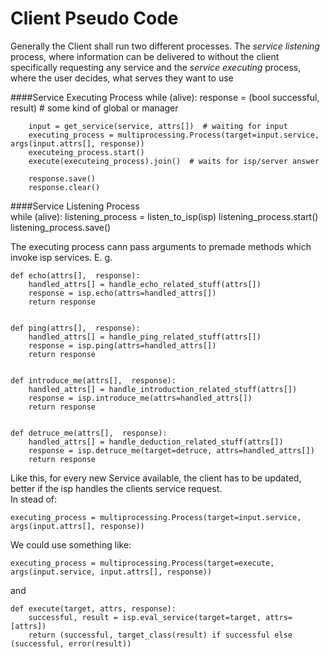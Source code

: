 # Client Pseudo Code
Generally the Client shall run two different processes. The *service listening* process, where information can be delivered to
without the client specifically requesting any service and the *service executing* process, where the user decides, what serves they want to use

####Service Executing Process
    while (alive):
        response = (bool successful, result)   # some kind of global or manager

        input = get_service(service, attrs[])  # waiting for input
        executing_process = multiprocessing.Process(target=input.service, args(input.attrs[], response))
        executeing_process.start()
        execute(executeing_process).join()  # waits for isp/server answer

        response.save()
        response.clear()
        
####Service Listening Process      
    while (alive):
        listening_process = listen_to_isp(isp)
        listening_process.start()
        listening_process.save()

The executing process cann pass arguments to premade methods which invoke isp services. E. g. 

    def echo(attrs[],  response):
        handled_attrs[] = handle_echo_related_stuff(attrs[])
        response = isp.echo(attrs=handled_attrs[])
        return response
    
    
    def ping(attrs[],  response):
        handled_attrs[] = handle_ping_related_stuff(attrs[])
        response = isp.ping(attrs=handled_attrs[])
        return response
    
    
    def introduce_me(attrs[],  response):
        handled_attrs[] = handle_introduction_related_stuff(attrs[])
        response = isp.introduce_me(attrs=handled_attrs[])
        return response
    
    
    def detruce_me(attrs[],  response):
        handled_attrs[] = handle_deduction_related_stuff(attrs[])
        response = isp.detruce_me(target=detruce, attrs=handled_attrs[])
        return response
        
Like this, for every new Service available, the client has to be updated, better if the isp handles the clients service request.      
In stead of:
    
    executing_process = multiprocessing.Process(target=input.service, args(input.attrs[], response))
    
We could use something like:

    executing_process = multiprocessing.Process(target=execute, args(input.service, input.attrs[], response))
    
and 

    def execute(target, attrs, response):
        successful, result = isp.eval_service(target=target, attrs=[attrs])
        return (successful, target_class(result) if successful else (successful, error(result))


     